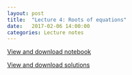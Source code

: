 ```yaml
---
layout: post
title:  "Lecture 4: Roots of equations" 
date:   2017-02-06 14:00:00
categories: Lecture notes
---
```


[View and download notebook](http://nbviewer.ipython.org/github/ggorman/Numerical-methods-1/blob/master/notebook/roots_of_equations.ipynb)

[View and download solutions](http://nbviewer.ipython.org/github/ggorman/Numerical-methods-1/blob/master/notebook/roots_of_equationsi_solutions.ipynb)
